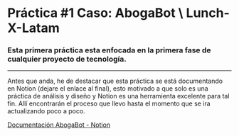# Práctica #1 Caso: AbogaBot \ Lunch-X-Latam

### Esta primera práctica esta enfocada en la primera fase de cualquier proyecto de tecnología.
---

Antes que anda, he de destacar que esta práctica se está documentando en Notion (dejare el enlace al final), esto motivado a que solo es una práctica de análisis y diseño y Notion es una herramienta excelente para tal fin. Allí encontrarán el proceso que llevo hasta el momento que se ira actualizando poco a poco.

[Documentación AbogaBot - Notion](https://koirak.notion.site/Practica-1-AbogaBot-4b27dac3a4f54bca96d281b6be8ac972)
